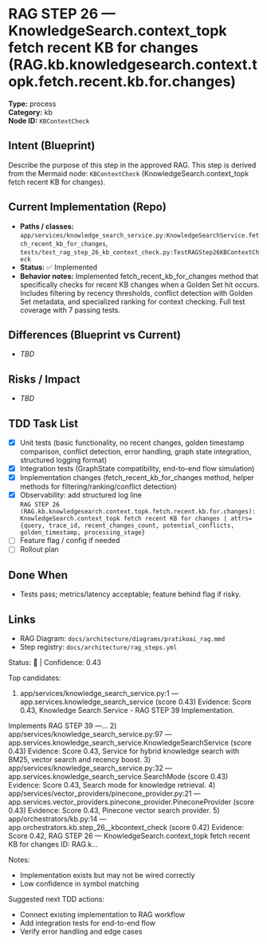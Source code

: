 # RAG STEP 26 — KnowledgeSearch.context_topk fetch recent KB for changes (RAG.kb.knowledgesearch.context.topk.fetch.recent.kb.for.changes)

**Type:** process  
**Category:** kb  
**Node ID:** `KBContextCheck`

## Intent (Blueprint)
Describe the purpose of this step in the approved RAG. This step is derived from the Mermaid node: `KBContextCheck` (KnowledgeSearch.context_topk fetch recent KB for changes).

## Current Implementation (Repo)
- **Paths / classes:** `app/services/knowledge_search_service.py:KnowledgeSearchService.fetch_recent_kb_for_changes`, `tests/test_rag_step_26_kb_context_check.py:TestRAGStep26KBContextCheck`
- **Status:** ✅ Implemented
- **Behavior notes:** Implemented fetch_recent_kb_for_changes method that specifically checks for recent KB changes when a Golden Set hit occurs. Includes filtering by recency thresholds, conflict detection with Golden Set metadata, and specialized ranking for context checking. Full test coverage with 7 passing tests.

## Differences (Blueprint vs Current)
- _TBD_

## Risks / Impact
- _TBD_

## TDD Task List
- [x] Unit tests (basic functionality, no recent changes, golden timestamp comparison, conflict detection, error handling, graph state integration, structured logging format)
- [x] Integration tests (GraphState compatibility, end-to-end flow simulation)
- [x] Implementation changes (fetch_recent_kb_for_changes method, helper methods for filtering/ranking/conflict detection)
- [x] Observability: add structured log line  
  `RAG STEP 26 (RAG.kb.knowledgesearch.context.topk.fetch.recent.kb.for.changes): KnowledgeSearch.context_topk fetch recent KB for changes | attrs={query, trace_id, recent_changes_count, potential_conflicts, golden_timestamp, processing_stage}`
- [ ] Feature flag / config if needed
- [ ] Rollout plan

## Done When
- Tests pass; metrics/latency acceptable; feature behind flag if risky.

## Links
- RAG Diagram: `docs/architecture/diagrams/pratikoai_rag.mmd`
- Step registry: `docs/architecture/rag_steps.yml`


<!-- AUTO-AUDIT:BEGIN -->
Status: 🔌  |  Confidence: 0.43

Top candidates:
1) app/services/knowledge_search_service.py:1 — app.services.knowledge_search_service (score 0.43)
   Evidence: Score 0.43, Knowledge Search Service - RAG STEP 39 Implementation.

Implements RAG STEP 39 —...
2) app/services/knowledge_search_service.py:97 — app.services.knowledge_search_service.KnowledgeSearchService (score 0.43)
   Evidence: Score 0.43, Service for hybrid knowledge search with BM25, vector search and recency boost.
3) app/services/knowledge_search_service.py:32 — app.services.knowledge_search_service.SearchMode (score 0.43)
   Evidence: Score 0.43, Search mode for knowledge retrieval.
4) app/services/vector_providers/pinecone_provider.py:21 — app.services.vector_providers.pinecone_provider.PineconeProvider (score 0.43)
   Evidence: Score 0.43, Pinecone vector search provider.
5) app/orchestrators/kb.py:14 — app.orchestrators.kb.step_26__kbcontext_check (score 0.42)
   Evidence: Score 0.42, RAG STEP 26 — KnowledgeSearch.context_topk fetch recent KB for changes
ID: RAG.k...

Notes:
- Implementation exists but may not be wired correctly
- Low confidence in symbol matching

Suggested next TDD actions:
- Connect existing implementation to RAG workflow
- Add integration tests for end-to-end flow
- Verify error handling and edge cases
<!-- AUTO-AUDIT:END -->